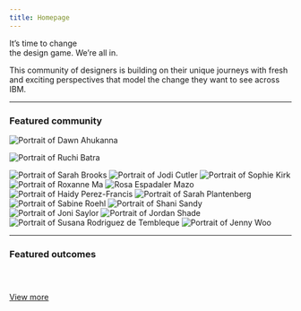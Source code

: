 ```yaml
---
title: Homepage
---
```


<title-block fade="true">
It’s time to change<br>the design game.
<span>We’re all in.</span>
</title-block>

<grid background="gray-10">
<column lg="8" md="5">

<p size="xl">This community of designers is building on their unique journeys with fresh and exciting perspectives that model the change they want to see across IBM.</p>

<icon name="PlexArrowDown"></icon>

</column>
</grid>

<grid background="gray-10">
<column lg="16">

<hr>

</column>

<!-- Featured Community Start -->

<column lg="4">

### Featured community

</column>

<column lg="4" md="4">

<tile title_size="small"
    href="/community/Dawn/"
    caption="community/Dawn"
    title="Dawn Ahukanna">
<img src="community/Dawn/608x608.jpg" alt="Portrait of Dawn Ahukanna" />
</tile>

</column>

<column lg="4" md="4">

<tile title_size="small"
    href="/community/Ruchi/"
    caption="community/Ruchi"
    title="Ruchi Batra">
<img src="community/Ruchi/608x608.jpg" alt="Portrait of Ruchi Batra" />
</tile>

</column>

<column lg="4" md="4">
<tile title_size="small"
    href="/community/SarahB/"
    caption="community/SarahB"
    title="Sarah Brooks">
<img src="community/SarahB/608x608.jpg" alt="Portrait of Sarah Brooks" />
</tile>
</column>

<column lg="4" md="4" offset_lg="4">
<tile title_size="small"
    href="/community/Jodi/"
    caption="community/Jodi"
    title="Jodi Cutler">
<img src="community/Jodi/608x608.jpg" alt="Portrait of Jodi Cutler" />
</tile>
</column>

<column lg="4" md="4">
<tile title_size="small"
    href="/community/Sophie/"
    caption="community/Sophie"
    title="Sophie Kirk">
<img src="community/Sophie/608x608.jpg" alt="Portrait of Sophie Kirk" />
</tile>
</column>

<column lg="4" md="4">
<tile title_size="small"
    href="/community/Roxanne/"
    caption="community/Roxanne"
    title="Roxanne Ma">
<img src="community/Roxanne/608x608.jpg" alt="Portrait of Roxanne Ma" />
</tile>
</tile>
</column>

<column lg="4" md="4" offset_lg="4">
<tile title_size="small"
    href="/community/Rosa/"
    caption="community/Rosa"
    title="Rosa Espadaler Mazo">
<img src="community/Rosa/608x608.jpg" alt="Rosa Espadaler Mazo" />
</tile>
</tile>
</column>

<column lg="4" md="4">
<tile title_size="small"
    href="/community/Haidy/"
    caption="community/Haidy"
    title="Haidy Perez-Francis">
<img src="community/Haidy/608x608.jpg" alt="Portrait of Haidy Perez-Francis" />
</tile>
</column>

<column lg="4" md="4" >
<tile title_size="small"
    href="/community/SarahP/"
    caption="community/SarahP"
    title="Sarah Plantenberg">
<img src="community/SarahP/608x608.jpg" alt="Portrait of Sarah Plantenberg" />
</tile>
</column>

<column lg="4" md="4" offset_lg="4">
<tile title_size="small"
    href="/community/Sabine/"
    caption="community/Sabine"
    title="Sabine Roehl">
<img src="community/Sabine/608x608.jpg" alt="Portrait of Sabine Roehl" />
</tile>
</column>

<column lg="4" md="4" >
<tile title_size="small"
    href="/community/Shani/"
    caption="community/Shani"
    title="Shani Sandy">
<img src="community/Shani/608x608.jpg" alt="Portrait of Shani Sandy" />
</tile>
</column>

<column lg="4" md="4" >
<tile title_size="small"
    href="/community/Joni/"
    caption="community/Joni"
    title="Joni Saylor">
<img src="community/Joni/608x608.jpg" alt="Portrait of Joni Saylor" />
</tile>
</column>

<column lg="4" md="4" offset_lg="4">
<tile title_size="small"
    href="/community/Jordan/"
    caption="community/Jordan"
    title="Jordan Shade">
<img src="community/Jordan/608x608.jpg" alt="Portrait of Jordan Shade" />
</tile>
</column>

<column lg="4" md="4">
<tile title_size="small"
    href="/community/Susana/"
    caption="community/Susana"
    title="Susana Rodriguez de Tembleque">
<img src="community/Susana/608x608.jpg" alt="Portrait of Susana Rodriguez de Tembleque" />
</tile>
</column>

<column lg="4" md="4">
<tile title_size="small"
    href="/community/Jenny/"
    caption="community/Jenny"
    title="Jenny Woo">
<img src="community/Jenny/608x608.jpg" alt="Portrait of Jenny Woo" />
</tile>
</column>

</grid>

<grid background="gray-10">
<column lg="16">

<hr>

</column>
<column lg="4">

<!-- Featured Community End -->

<!-- Outcomes Start -->

### Featured outcomes

</column>

<column lg="4" md="4">

<tile title_size="small"
    href="/impact/quantum/"
    caption="impact/quantum"
    title="Gallery: Quantum computing">
<img src="images/Image_1.jpg" alt="" />
</tile>

</column>
<column lg="4" md="4">

<tile title_size="small"
    href="https://www.youtube.com/watch?v=yrI8S1906Ug"
    caption="Youtube"
    title="Video: Building a security operations center on wheels">
<img src="images/Image_2.jpg" alt=""/>
</tile>

</column>
<column lg="4" md="4" offset_lg="0"  offset_md="4">

<tile title_size="small"
    href="https://www.tdc.org/competitions/typeface-design-2018/"
    caption="Type Directors Club"
    title="2018 Typeface design competition: Plex wins Judges’ Choice">
<img src="images/Image_3.jpg" alt=""/>
</tile>

</column>
<column lg="4" offset_lg="12" text_align="right">

[View more](/impact/)

</column>

</grid>

<!-- Outcomes End -->
